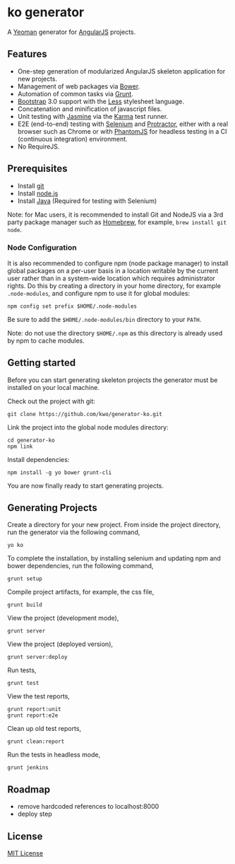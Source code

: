 # ko generator

A [Yeoman](http://yeoman.io/) generator for [AngularJS](http://angularjs.org/) projects.

## Features

  - One-step generation of modularized AngularJS skeleton application for new projects.
  - Management of web packages via [Bower](http://bower.io/).
  - Automation of common tasks via [Grunt](http://gruntjs.com/).
  - [Bootstrap](http://getbootstrap.com/) 3.0 support with the [Less](http://lesscss.org/) stylesheet language.
  - Concatenation and minification of javascript files.
  - Unit testing with [Jasmine](http://pivotal.github.io/jasmine/) via the [Karma](http://karma-runner.github.io/) test runner.
  - E2E (end-to-end) testing with [Selenium](http://docs.seleniumhq.org/) and [Protractor](https://github.com/angular/protractor), either with a real browser such as Chrome or with [PhantomJS](http://phantomjs.org/) for headless testing in a CI (continuous integration) environment.
  - No RequireJS.

## Prerequisites

 - Install [git](http://help.github.com/set-up-git-redirect)
 - Install [node.js](http://nodejs.org/download/)
 - Install [Java](http://java.com/) (Required for testing with Selenium)

Note: for Mac users, it is recommended to install Git and NodeJS via a 3rd party package manager such as [Homebrew](http://brew.sh/), for example, `brew install git node`.

### Node Configuration

It is also recommended to configure npm (node package manager) to install global packages on a per-user basis in a location writable by the current user rather than in a system-wide location which requires administrator rights. Do this by creating a directory in your home directory, for example `.node-modules`, and configure npm to use it for global modules:

	npm config set prefix $HOME/.node-modules

Be sure to add the `$HOME/.node-modules/bin` directory to your `PATH`.

Note: do not use the directory `$HOME/.npm` as this directory is already used by npm to cache modules.


## Getting started

Before you can start generating skeleton projects the generator must be installed on your local machine.

Check out the project with git:

	git clone https://github.com/kwo/generator-ko.git

Link the project into the global node modules directory:

	cd generator-ko
	npm link

Install dependencies:

	npm install -g yo bower grunt-cli

You are now finally ready to start generating projects.

## Generating Projects

Create a directory for your new project. From inside the project directory, run the generator via the following command,

	yo ko

To complete the installation, by installing selenium and updating npm and bower dependencies, run the following command,

	grunt setup

Compile project artifacts, for example, the css file,

	grunt build

View the project (development mode),

	grunt server

View the project (deployed version),

	grunt server:deploy

Run tests,

	grunt test

View the test reports,

	grunt report:unit
	grunt report:e2e

Clean up old test reports,

	grunt clean:report

Run the tests in headless mode,

	grunt jenkins


## Roadmap
- remove hardcoded references to localhost:8000
- deploy step

## License
[MIT License](http://en.wikipedia.org/wiki/MIT_License)
